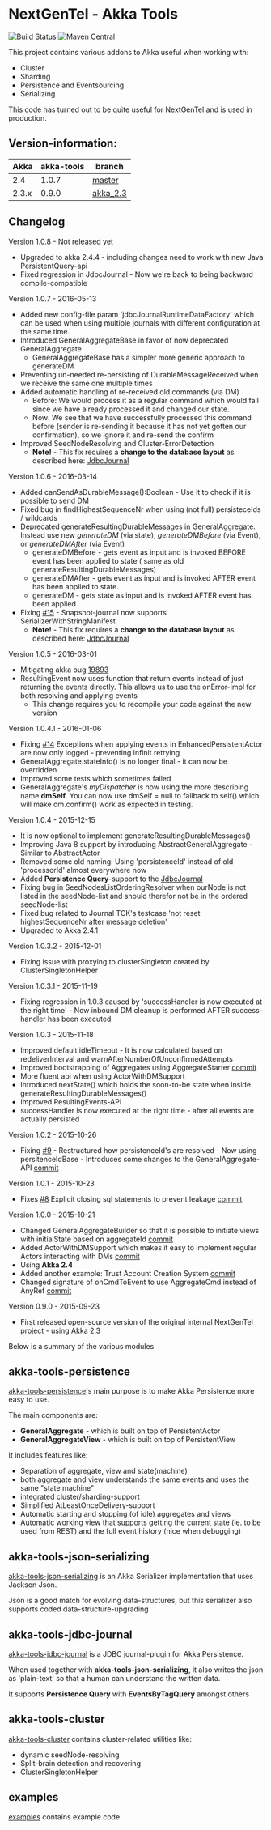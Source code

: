 NextGenTel - Akka Tools
==========================
[![Build Status](https://travis-ci.org/NextGenTel/akka-tools.svg)](https://travis-ci.org/NextGenTel/akka-tools)
[![Maven Central](https://maven-badges.herokuapp.com/maven-central/no.nextgentel.oss.akka-tools/akka-tools-parent_2.11/badge.svg)](http://mvnrepository.com/artifact/no.nextgentel.oss.akka-tools/)



This project contains various addons to Akka useful when working with:

* Cluster
* Sharding
* Persistence and Eventsourcing
* Serializing

This code has turned out to be quite useful for NextGenTel and is used in production.

Version-information:
----------------------------

| Akka  | akka-tools     | branch                                                               |
| ----- | -------------- | -------------------------------------------------------------------- |
| 2.4   | 1.0.7          | [master](https://github.com/NextGenTel/akka-tools)                   |
| 2.3.x | 0.9.0          | [akka_2.3](https://github.com/NextGenTel/akka-tools/tree/akka_2.3)   |

Changelog
----------------------------

Version 1.0.8 - Not released yet

* Upgraded to akka 2.4.4 - including changes need to work with new Java PersistentQuery-api
* Fixed regression in JdbcJournal - Now we're back to being backward compile-compatible

Version 1.0.7 - 2016-05-13

* Added new config-file param 'jdbcJournalRuntimeDataFactory' which can be used when using multiple journals with different configuration at the same time.
* Introduced GeneralAggregateBase in favor of now deprecated GeneralAggregate
  * GeneralAggregateBase has a simpler more generic approach to generateDM
* Preventing un-needed re-persisting of DurableMessageReceived when we receive the same one multiple times
* Added automatic handling of re-received old commands (via DM)
  * Before: We would process it as a regular command which would fail since we have already processed it and changed our state.
  * Now: We see that we have successfully processed this command before (sender is re-sending it because it has not yet gotten our confirmation), so we ignore it and re-send the confirm
* Improved SeedNodeResolving and Cluster-ErrorDetection
  * **Note!** - This fix requires a **change to the database layout** as described here: [JdbcJournal](https://github.com/NextGenTel/akka-tools/tree/master/akka-tools-jdbc-journal)

Version 1.0.6 - 2016-03-14

* Added canSendAsDurableMessage():Boolean - Use it to check if it is possible to send DM
* Fixed bug in findHighestSequenceNr when using (not full) persisteceIds / wildcards
* Deprecated generateResultingDurableMessages in GeneralAggregate. Instead use new *generateDM* (via state), *generateDMBefore* (via Event), or *generateDMAfter* (via Event)
  * generateDMBefore - gets event as input and is invoked BEFORE event has been applied to state ( same as old generateResultingDurableMessages)
  * generateDMAfter - gets event as input and is invoked AFTER event has been applied to state.
  * generateDM - gets state as input and is invoked AFTER event has been applied
* Fixing [#15](https://github.com/NextGenTel/akka-tools/issues/15) - Snapshot-journal now supports SerializerWithStringManifest
  * **Note!** - This fix requires a **change to the database layout** as described here: [JdbcJournal](https://github.com/NextGenTel/akka-tools/tree/master/akka-tools-jdbc-journal)

Version 1.0.5 - 2016-03-01

* Mitigating akka bug [19893](https://github.com/akka/akka/issues/19893)
* ResultingEvent now uses function that return events instead of just returning the events directly. This allows us to use the onError-impl for both resolving and applying events
  * This change requires you to recompile your code against the new version

Version 1.0.4.1 - 2016-01-06

* Fixing [#14](https://github.com/NextGenTel/akka-tools/issues/14) Exceptions when applying events in EnhancedPersistentActor are now only logged - preventing infinit retrying
* GeneralAggregate.stateInfo() is no longer final - it can now be overridden
* Improved some tests which sometimes failed
* GeneralAggregate's *myDispatcher* is now using the more describing name **dmSelf**. You can now use dmSelf = null to fallback to self() which will make dm.confirm() work as expected in testing.


Version 1.0.4 - 2015-12-15

* It is now optional to implement generateResultingDurableMessages()
* Improving Java 8 support by introducing AbstractGeneralAggregate - Similar to AbstractActor
* Removed some old naming: Using 'persistenceId' instead of old 'processorId' almost everywhere now
* Added **Persistence Query**-support to the [JdbcJournal](https://github.com/NextGenTel/akka-tools/tree/master/akka-tools-jdbc-journal)
* Fixing bug in SeedNodesListOrderingResolver when ourNode is not listed in the seedNode-list and should therefor not be in the ordered seedNode-list
* Fixed bug related to Journal TCK's testcase 'not reset highestSequenceNr after message deletion'
* Upgraded to Akka 2.4.1

Version 1.0.3.2 - 2015-12-01

* Fixing issue with proxying to clusterSingleton created by ClusterSingletonHelper

Version 1.0.3.1 - 2015-11-19

* Fixing regression in 1.0.3 caused by 'successHandler is now executed at the right time' - Now inbound DM cleanup is performed AFTER success-handler has been executed

Version 1.0.3 - 2015-11-18

* Improved default idleTimeout - It is now calculated based on redeliverInterval and warnAfterNumberOfUnconfirmedAttempts  
* Improved bootstrapping of Aggregates using AggregateStarter [commit](https://github.com/NextGenTel/akka-tools/commit/448bd1)
* More fluent api when using ActorWithDMSupport
* Introduced nextState() which holds the soon-to-be state when inside generateResultingDurableMessages()
* Improved ResultingEvents-API
* successHandler is now executed at the right time - after all events are actually persisted

Version 1.0.2 - 2015-10-26

* Fixing [#9](https://github.com/NextGenTel/akka-tools/issues/9) - Restructured how persistenceId's are resolved - Now using persitenceIdBase - Introduces some changes to the GeneralAggregate-API [commit](https://github.com/NextGenTel/akka-tools/commit/ab45697)

Version 1.0.1 - 2015-10-23

* Fixes [#8](https://github.com/NextGenTel/akka-tools/issues/8) Explicit closing sql statements to prevent leakage [commit](https://github.com/NextGenTel/akka-tools/commit/95baa1)

Version 1.0.0 - 2015-10-21

* Changed GeneralAggregateBuilder so that it is possible to initiate views with initialState based on aggregateId [commit](https://github.com/NextGenTel/akka-tools/commit/3b9cfea)
* Added ActorWithDMSupport which makes it easy to implement regular Actors interacting with DMs [commit](https://github.com/NextGenTel/akka-tools/commit/1a8511d)
* Using **Akka 2.4**
* Added another example: Trust Account Creation System [commit](https://github.com/NextGenTel/akka-tools/commit/64671b)
* Changed signature of onCmdToEvent to use AggregateCmd instead of AnyRef [commit](https://github.com/NextGenTel/akka-tools/commit/b0be41b)

Version 0.9.0 - 2015-09-23

* First released open-source version of the original internal NextGenTel project - using Akka 2.3
 


Below is a summary of the various modules

akka-tools-persistence
-------------------------------

[akka-tools-persistence](akka-tools-persistence/README.md)'s main purpose is to make Akka Persistence more easy to use.

The main components are:

* **GeneralAggregate** - which is built on top of PersistentActor
* **GeneralAggregateView** - which is built on top of PersistentView 


It includes features like:

* Separation of aggregate, view and state(machine)
* both aggregate and view understands the same events and uses the same "state machine"
* integrated cluster/sharding-support
* Simplified AtLeastOnceDelivery-support
* Automatic starting and stopping (of idle) aggregates and views
* Automatic working view that supports getting the current state (ie. to be used from REST) and the full event history (nice when debugging)



akka-tools-json-serializing
-------------------------------

[akka-tools-json-serializing](akka-tools-json-serializing/README.md) is an Akka Serializer implementation that uses Jackson Json.

Json is a good match for evolving data-structures, but this serializer also supports coded data-structure-upgrading

akka-tools-jdbc-journal
-------------------------------

[akka-tools-jdbc-journal](akka-tools-jdbc-journal/README.md) is a JDBC journal-plugin for Akka Persistence.

When used together with **akka-tools-json-serializing**, it also writes the json as 'plain-text' so that a human can understand the written data.

It supports **Persistence Query** with **EventsByTagQuery** amongst others


akka-tools-cluster
-------------------------------

[akka-tools-cluster](akka-tools-cluster/README.md) contains cluster-related utilities like:

* dynamic seedNode-resolving
* Split-brain detection and recovering
* ClusterSingletonHelper

examples
-------------------------------

[examples](examples/README.md) contains example code
